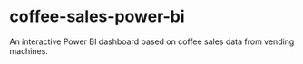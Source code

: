 # coffee-sales-power-bi
An interactive Power BI dashboard based on coffee sales data from vending machines.
